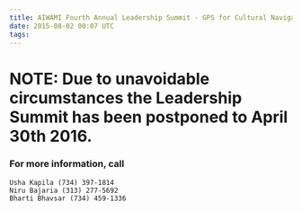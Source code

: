 ```yaml
---
title: AIWAMI Fourth Annual Leadership Summit - GPS for Cultural Navigation
date: 2015-08-02 00:07 UTC
tags:
---
```


# NOTE: Due to unavoidable circumstances the Leadership Summit has been postponed to April 30th 2016.


### For more information, call

    Usha Kapila (734) 397-1814
    Niru Bajaria (313) 277-5692
    Bharti Bhavsar (734) 459-1336
